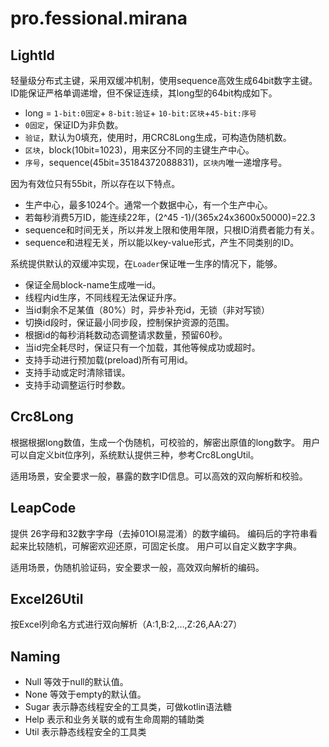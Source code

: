 # pro.fessional.mirana

## LightId

轻量级分布式主键，采用双缓冲机制，使用sequence高效生成64bit数字主键。
ID能保证严格单调递增，但不保证连续，其long型的64bit构成如下。

 * long = `1-bit:0固定`+ `8-bit:验证`+ `10-bit:区块`+`45-bit:序号`
 * `0固定`，保证ID为非负数。
 * `验证`，默认为0填充，使用时，用CRC8Long生成，可构造伪随机数。
 * `区块`，block(10bit=1023)，用来区分不同的主键生产中心。
 * `序号`，sequence(45bit=35184372088831)，`区块内`唯一递增序号。

因为有效位只有55bit，所以存在以下特点。

 * 生产中心，最多1024个。通常一个数据中心，有一个生产中心。
 * 若每秒消费5万ID，能连续22年，(2^45 -1)/(365x24x3600x50000)=22.3
 * sequence和时间无关，所以并发上限和使用年限，只根ID消费者能力有关。
 * sequence和进程无关，所以能以key-value形式，产生不同类别的ID。
 

系统提供默认的双缓冲实现，在`Loader`保证唯一生序的情况下，能够。

 * 保证全局block-name生成唯一id。
 * 线程内id生序，不同线程无法保证升序。
 * 当id剩余不足某值（80%）时，异步补充id，无锁（非对写锁）
 * 切换id段时，保证最小同步段，控制保护资源的范围。
 * 根据id的每秒消耗数动态调整请求数量，预留60秒。
 * 当id完全耗尽时，保证只有一个加载，其他等候成功或超时。
 * 支持手动进行预加载(preload)所有可用id。
 * 支持手动或定时清除错误。
 * 支持手动调整运行时参数。

## Crc8Long

根据根据long数值，生成一个伪随机，可校验的，解密出原值的long数字。
用户可以自定义bit位序列，系统默认提供三种，参考Crc8LongUtil。

适用场景，安全要求一般，暴露的数字ID信息。可以高效的双向解析和校验。

## LeapCode

提供 26字母和32数字字母（去掉01OI易混淆）的数字编码。
编码后的字符串看起来比较随机，可解密欢迎还原，可固定长度。
用户可以自定义数字字典。

适用场景，伪随机验证码，安全要求一般，高效双向解析的编码。

## Excel26Util

按Excel列命名方式进行双向解析（A:1,B:2,...,Z:26,AA:27）


## Naming

* Null 等效于null的默认值。
* None 等效于empty的默认值。
* Sugar 表示静态线程安全的工具类，可做kotlin语法糖
* Help 表示和业务关联的或有生命周期的辅助类
* Util 表示静态线程安全的工具类